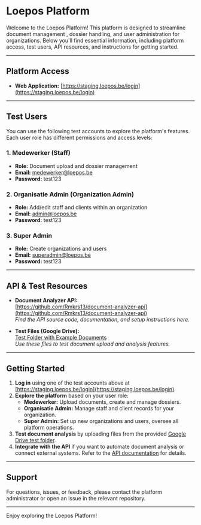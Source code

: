 # Loepos Platform

Welcome to the Loepos Platform! This platform is designed to streamline document management
, dossier handling, and user administration for organizations. Below you'll find essential information, including platform access, test users, API resources, and instructions for getting started.

---

## Platform Access

- **Web Application:** [https://staging.loepos.be/login](https://staging.loepos.be/login)

---

## Test Users

You can use the following test accounts to explore the platform's features. Each user role has different permissions and access levels:

### 1. Medewerker (Staff)
- **Role:** Document upload and dossier management
- **Email:** medewerker@loepos.be
- **Password:** test123

### 2. Organisatie Admin (Organization Admin)
- **Role:** Add/edit staff and clients within an organization
- **Email:** admin@loepos.be
- **Password:** test123

### 3. Super Admin
- **Role:** Create organizations and users
- **Email:** superadmin@loepos.be
- **Password:** test123

---

## API & Test Resources

- **Document Analyzer API:**  
  [https://github.com/Rmkrs13/document-analyzer-api](https://github.com/Rmkrs13/document-analyzer-api)  
  _Find the API source code, documentation, and setup instructions here._

- **Test Files (Google Drive):**  
  [Test Folder with Example Documents](https://drive.google.com/drive/folders/1cNb5zvzueGaXIkaRGQ7YnBd0JC--kj1o?usp=sharing)  
  _Use these files to test document upload and analysis features._

---

## Getting Started

1. **Log in** using one of the test accounts above at [https://staging.loepos.be/login](https://staging.loepos.be/login).
2. **Explore the platform** based on your user role:
   - **Medewerker:** Upload documents, create and manage dossiers.
   - **Organisatie Admin:** Manage staff and client records for your organization.
   - **Super Admin:** Set up new organizations and users, oversee all platform operations.
3. **Test document analysis** by uploading files from the provided [Google Drive test folder](https://drive.google.com/drive/folders/1cNb5zvzueGaXIkaRGQ7YnBd0JC--kj1o?usp=sharing).
4. **Integrate with the API** if you want to automate document analysis or connect external systems. Refer to the [API documentation](https://github.com/Rmkrs13/document-analyzer-api) for details.

---

## Support

For questions, issues, or feedback, please contact the platform administrator or open an issue in the relevant repository.

---

Enjoy exploring the Loepos Platform!
